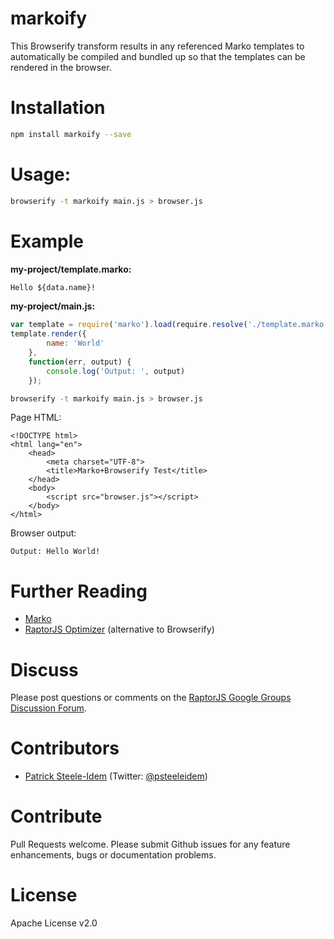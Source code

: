 markoify
========

This Browserify transform results in any referenced Marko templates to automatically be compiled and bundled up so that the templates can be rendered in the browser.

# Installation

```bash
npm install markoify --save
```

# Usage:

```bash
browserify -t markoify main.js > browser.js
```

# Example

__my-project/template.marko:__

```html
Hello ${data.name}!
```

__my-project/main.js:__

```javascript
var template = require('marko').load(require.resolve('./template.marko'));
template.render({
        name: 'World'
    },
    function(err, output) {
        console.log('Output: ', output)
    });
```

```bash
browserify -t markoify main.js > browser.js
```

Page HTML:

```
<!DOCTYPE html>
<html lang="en">
    <head>
        <meta charset="UTF-8">
        <title>Marko+Browserify Test</title>
    </head>
    <body>
        <script src="browser.js"></script>
    </body>
</html>
```

Browser output:

```
Output: Hello World!
```

# Further Reading

* [Marko](https://github.com/raptorjs/marko)
* [RaptorJS Optimizer](https://github.com/raptorjs/optimizer) (alternative to Browserify)

# Discuss

Please post questions or comments on the [RaptorJS Google Groups Discussion Forum](http://groups.google.com/group/raptorjs).

# Contributors

* [Patrick Steele-Idem](https://github.com/patrick-steele-idem) (Twitter: [@psteeleidem](http://twitter.com/psteeleidem))

# Contribute

Pull Requests welcome. Please submit Github issues for any feature enhancements, bugs or documentation problems.

# License

Apache License v2.0
